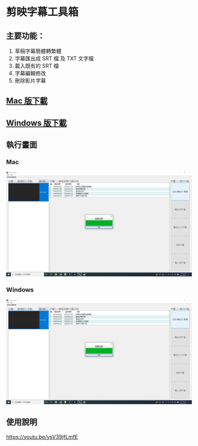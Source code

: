 # 剪映字幕工具箱

## 主要功能：

1. 草稿字幕簡體轉繁體
2. 字幕匯出成 SRT 檔 及 TXT 文字檔
3. 載入既有的 SRT 檔
4. 字幕編輯修改
5. 刪除影片字幕

## [Mac 版下載](https://github.com/jackychu0830/jy-srt-tools/tree/mac)

## [Windows 版下載](https://github.com/jackychu0830/jy-srt-tools/tree/win)

## 執行畫面

### Mac

![Mac 版畫面](https://github.com/jackychu0830/jy-srt-tools/raw/mac/screenshot-1.png)

### Windows

![Windows 版畫面](https://github.com/jackychu0830/jy-srt-tools/raw/win/screenshot-1.png)

## 使用說明

https://youtu.be/ysV39jfLmfE
